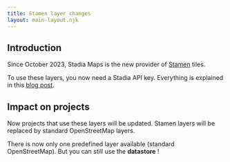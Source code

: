 ```yaml
---
title: Stamen layer changes
layout: main-layout.njk
---
```


## Introduction

Since October 2023, Stadia Maps is the new provider of [Stamen](https://maps.stamen.com/stadia-partnership/) tiles.

To use these layers, you now need a Stadia API key. Everything is explained in this [blog post](https://abc-map.fr/documentation/en/blog/2023-10-13).

## Impact on projects

Now projects that use these layers will be updated. Stamen layers will be replaced by standard OpenStreetMap layers.

There is now only one predefined layer available (standard OpenStreetMap). But you can still use the **datastore** !
